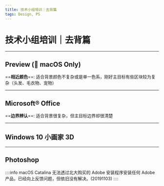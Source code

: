 ```yaml
---
title: 技术小组培训｜去背篇
tags: Design, PS
---
```


# 技术小组培训｜去背篇

---
## Preview ( macOS Only)

==**相近颜色**==: 适合背景颜色不复杂或是单一色系，刚好主目标有些区块较为复杂（头发、毛衣物、宠物）

---
## Microsoft® Office

==**边界辨认**==: 适合背景很复杂，但主目标边界却很清楚

---
## Windows 10 小画家 3D

---
## Photoshop

::::info
macOS Catalina 无法透过北大购买的 Adobe 安装程序安装任何 Adobe 产品，已经向上反馈问题，但依旧没有解决。(20191103)
::::

